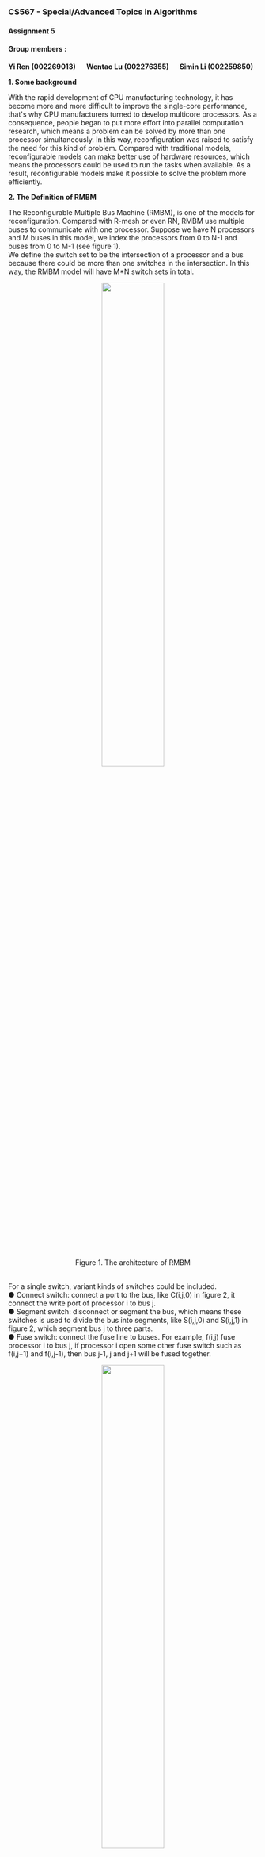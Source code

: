 ### CS567 - Special/Advanced Topics in Algorithms
#### Assignment 5
#### Group members :
**Yi Ren (002269013)** &ensp;&ensp;
**Wentao Lu (002276355)** &ensp;&ensp;
**Simin Li (002259850)**

**1. Some background**  

With the rapid development of CPU manufacturing technology, it has become more and more difficult to improve the single-core performance, that's why CPU manufacturers turned to develop multicore processors. As a consequence, people began to put more effort into parallel computation research, which means a problem can be solved by more than one processor simultaneously. In this way, reconfiguration was raised to satisfy the need for this kind of problem. Compared with traditional models, reconfigurable models can make better use of hardware resources, which means the processors could be used to run the tasks when available. As a result, reconfigurable models make it possible to solve the problem more efficiently.

**2. The Definition of RMBM**

The Reconfigurable Multiple Bus Machine (RMBM), is one of the models for reconfiguration. Compared with R-mesh or even RN, RMBM use multiple buses to communicate with one processor. Suppose we have N processors and M buses in this model, we index the processors from 0 to N-1 and buses from 0 to M-1 (see figure 1).  
We define the switch set to be the intersection of a processor and a bus because there could be more than one switches in the intersection.  In this way, the RMBM model will have M*N switch sets in total.

<div align=center><img src="http://15.222.11.163/wp-content/uploads/2020/04/RMBM-2-1024x734.png" width="50%" height="50%"></div>  
</br>
<center> Figure 1.  The architecture of RMBM </center>  
</br>

For a single switch, variant kinds of switches could be included.   
● Connect switch: connect a port to the bus, like C(i,j,0) in figure 2, it connect the write port of processor i to bus j.  
● Segment switch: disconnect or segment the bus, which means these switches is used to divide the bus into segments, like S(i,j,0) and S(i,j,1) in figure 2, which segment bus j to three parts.  
● Fuse switch: connect the fuse line to buses. For example, f(i,j) fuse processor i to bus j, if processor i open some other fuse switch such as f(i,j+1) and f(i,j-1), then bus j-1, j and j+1 will be fused together.  
<div align=center><img src="http://15.222.11.163/wp-content/uploads/2020/04/RMBM-3.png" width="50%" height="50%"></div>  
</br>
<center> Figure 2.  The structure of RMBM switch </center>

Furthermore, we can specify RMBM by different memory accessing mode, that is concurrence and exclusion. So we have 4 kinds of RMBM:   
● Exclusive-read exclusive-write (EREW) RMBM  
● Concurrent-read exclusive-write (CREW) RMBM   
● Concurrent-read concurrent-write (CRCW) RMBM   
● Exclusive-read concurrent-write (ERCW) RMBM    

While concurrent read is comprehensible, the concurrent write will need some strategy to resolve the conflict. As a consequence, 4 strategies were raised:  
● Common: when different processors write on the same bus simultaneously, the value should also be the same.   
● Collision: when different processors write on the same bus simultaneously, a collision value should be written instead of the values from processors.  
● Priority: when different processors write on the same bus simultaneously, the processor with a lower index has the priority to write.   
● Combining: when different processors write on the same bus simultaneously, an operation should be done to all the values provided by processors. The operation could be one of the follows:   
sum, product, logical conjunction, logical disjunction, logical exclusive disjunction, maximum and minimum.  

**3. Some Variants**  

Generally speaking, the RMBM model has two basic functions, segment, and fuse, which is mentioned above. Segment means the processor can divide a bus into separate segments while fuse means different buses could be connected.  
Base on segment and fuse, RMBM has four variants.   
● Basic RMBM (B-RMBM), which is non-reconfigurable, just like a PRAM. Connect switch is the only choice to constitute its switch set. In this way, B-RMBM is not able to fuse or segment buses.  
● Segmenting RMBM (S-RMBM), Compared to B-RMBM, it has the segment switch other than connecting switch. S-RMBM can segment but not fuse.  
● Fusing RMBM (F-RMBM), the F-RMBM has both fuse switch and connect switch. F-RMBM can fuse buses, however, it cannot segment buses.  
● Extended RMBM (E-RMBM), it has all the three switches mentioned, in this way, E-RMBM can fuse and segment buses.

**4. Directed Variants**  

DRMBM, which denotes the Directed Reconfigurable Multiple Bus Machine, is another variant of RMBM. The main difference between DRMBM and RMBM is the direction. In an RMBM model, a signal can be transmitted to all the buses fused, while in the DRMBM model, the signal can only be transmitted in a certain direction.   
Actually, when we look into the structure of the DRMBM model, we will notice that every processor is connected by two fuse lines in a different direction, as is shown in figure 3. One of them from top to bottom, the other keeps an inverse direction.   
Take figure 3 as an example, if we connect all the buses to fuse line 1，and a signal from processor i is placed on bus j, then that signal will be only transmitted to bus k( k > j ) that connected to fuse line.  
However, RMBM can be emulated by DRMBM when fuse line 1 and fuse line 2 are synchronized, which means the two switches of bus j and fuse line need to keep the identical state so that the signal could be transmitted in both directions.
<div align=center><img src="http://15.222.11.163/wp-content/uploads/2020/04/RMBM-4.png" width="50%" height="50%"></div>  
</br>
<center> Figure 3.  The structure of DRMBM switch </center>
</br>


Similar to RMBM model, DRMBM also has some variants:  
● Basic DRMBM (B-DRMBM  
● Segmenting DRMBM (S-DRMBM)  
● Fusing DRMBM (F-DRMBM)   
● Extended DRMBM (E-DRMBM)  

**5. Problems can be solved**  

As we know, many problems can be solved by parallel computation models with linear or even constant time. However, some of them can exploit the power of reconfiguration to a great extend,  such as Permutation Routing, Counting Bits, Prefix Sums of Bits, Neighbor Localization and Chain Sorting. One interesting thing is many problems can be solved by different kinds of reconfigurable models, with respective resources and complexity.  

For RMBM models, some of them resemble R-Mesh models. For instance, the F-RMBM is similar to HVR-RMBM, as F-RMBM comprises vertical fuse lines and horizontal buses. Also, the S-RMBM, which can be seen as a set of segmentable buses, can be used to simulate R-Mesh.   

As mentioned above, some R-Mesh algorithms can be performed on S-RMBM in constant time, we will take Neighbor Localization and Chain Sorting as an example. The object for Neighbor Localization is connecting active processors with a single bus, every active processor will hold a 'pointer' which point at the next active processor, as is illustrated in Figure 4. If a processor is active, the inner East port and West port will be disconnected, otherwise, they will be fused.

<div align=center><img src="http://15.222.11.163/wp-content/uploads/2020/04/%E6%9C%AA%E5%91%BD%E5%90%8D%E6%96%87%E4%BB%B6-1-1024x255.png" width="50%" height="50%"></div>  
</br>
<center> Figure 4.  An example of Neighbor Localization </center>
</br>

Neighbor Localization is a key point to solve Chain Sorting problem, suppose we have n integers from a<sub>0</sub> to a<sub>n-1</sub>, we can use Chain Sorting to put these integers in a certain order. We denote the given integer by b bits, then the Chain Sorting problem could be solved with a few steps as following.   
● Step 1： Denote a 2<sup>b</sup> * n R-Mesh, each processor(0,j) in the first row holds the input values respectively, as Figure 5.    
● Step 2：For every column i from 0 to n-1， broadcast the value from processor(i,0).  
● Step 3：For every row i from 0 to 2<sup>b</sup>-1, we note processor(i, j) active if and only if a<sub>j</sub> == i.   
● Step 4：For every row i from 0 to 2<sup>b</sup>-1, we construct a list L<sub>i</sub> with Neighbor Localizatin, to indicate the order of same input values.   
● Step 5：For every list  L<sub>i</sub> in Step 3，we denote p(j) as the pointer which points to the next integer in the list, as illustrated in Figure 6 stage 1.  
● Step 6：For a certain list L<sub>i</sub>, send the first and the last integer to processor(i,0). If no data is sent to processor(i,0), we will note it as inactive.  
● Step 7：Connect all the lists in ascending order, which means the last integer of L<sub>i</sub> will point to the first integer of  L<sub>k</sub>, when processor(k,0) is the next active node for processor(i,0). As illustrated in Figure 6 stage 2 and 3.   

<div align=center><img src="http://15.222.11.163/wp-content/uploads/2020/04/RMBM-7-1024x721.png" width="50%" height="50%"></div>  
</br>
<center> Figure 5.  An example of R-Mesh </center>
</br>

<div align=center><img src="http://15.222.11.163/wp-content/uploads/2020/04/RMBM-8.png" width="50%" height="50%"></div>  
</br>
<center> Figure 6. Three main stages of Chain Sorting  </center>
</br>

As mentioned, we can perform this algorithm on an S-RMBM model, which has n processors and  2<sup>b</sup> buses. Considering the algorithm runs on R-Mesh in constant time and S-RMBM can perform Neighbor Localization in constant time, it can run on RMBM in sub-linear time.   

On the one hand, RMBM models use fewer resources (processors) than R-Mesh, which seems to be economic. On the other hand, it is slower than its R-Mesh counterparts, since a processor in RMBM models is permitted to set only one switch at a time, which means time needs to be spent on the switch setting.   

**6. Relation between RMBM and shared memory models**  

The shared memory model is one of the conventional models for parallel computation, all the processors share a common memory, which means any processor has access to any memory unit. Parallel Random Access Machine (PRAM) is one of the shared memory models, it is widely used for its concise and comprehensible architecture. Broadcast with Selective Reduction (BSR) is also a shared memory model, it is based on the CRCW PRAM model with a unique combining collision resolution. Obviously, the main difference between RMBM and shared memory models is reconfiguration features, such as segment and fuse. PRAM models are non-configurable whereas RMBM models can change the connectivity between processors and buses with reconfiguration.

When we talk about the relation between reconfigurable models and shared memory models, one important thing is the computational power comparison. Here's a definition of computational power:   
For a problem of size N and for some constant c > 0, a polynomially bounded instance of a model has O(N<sup>c</sup>) elements (processors, wires, gates, etc.). Model M<sub>1</sub> is as powerful as model M<sub>2</sub> if, for every problem that an instance of M<sub>2</sub> can solve, there is an instance of M<sub>1</sub> that can solve the problem as fast as M<sub>2</sub>. Model M<sub>1</sub> is more powerful (or model M<sub>2</sub>is less powerful) if, in addition, an instance of M<sub>1</sub> can solve at least one problem faster than M<sub>2</sub>.

Generally speaking, RMBM models are more powerful than PRAM models, although some of the PRAM models are as powerful as the weak RMBMs.  
● B-RMBM, as the weakest RMBM, is as powerful as PRAM. As we know, the B-RMBM doesn't have the segment or fuse feature, therefore it is non-reconfigurable like the PRAM models.  
● CRCW PRAM is as powerful as CREW S-RMBM. Actually, each step of a PRIORITY CRCW PRAM with P processors and S shared memory cells can be simulated in O(1) time on a CREW S-RMBM [P + S, S].
● F-RMBM and E-RMBM are more powerful than PRAM models. In fact, all of the fusing models are more powerful than PRAM models.  
The computational power comparison is illustrated in Figure 7.  

<div align=center><img src="http://15.222.11.163/wp-content/uploads/2020/04/RMBM-9.png" width="50%" height="50%"></div>  
</br>
<center> Figure 7. Power of conventional and reconfigurable models   </center>
</br>
